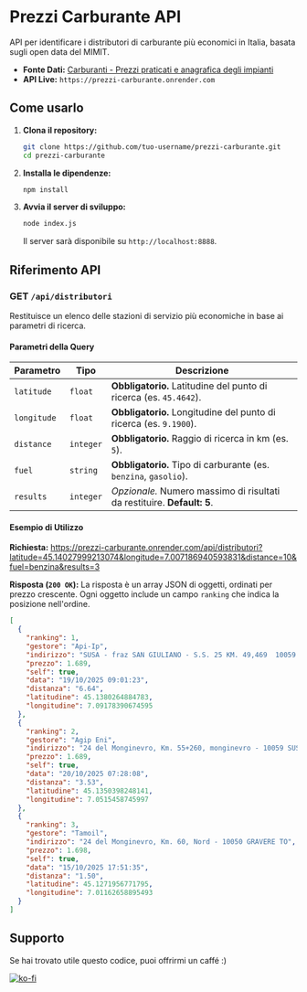 # Prezzi Carburante API

API per identificare i distributori di carburante più economici in Italia, basata sugli open data del MIMIT.

- **Fonte Dati:** [Carburanti - Prezzi praticati e anagrafica degli impianti](https://www.mimit.gov.it/it/open-data/elenco-dataset/carburanti-prezzi-praticati-e-anagrafica-degli-impianti)
- **API Live:** `https://prezzi-carburante.onrender.com`

## Come usarlo

1.  **Clona il repository:**
    ```bash
    git clone https://github.com/tuo-username/prezzi-carburante.git
    cd prezzi-carburante
    ```

2.  **Installa le dipendenze:**
    ```bash
    npm install
    ```

3.  **Avvia il server di sviluppo:**
    ```bash
    node index.js
    ```
    Il server sarà disponibile su `http://localhost:8888`.

## Riferimento API

### GET `/api/distributori`

Restituisce un elenco delle stazioni di servizio più economiche in base ai parametri di ricerca.

#### Parametri della Query

| Parametro   | Tipo      | Descrizione                                                                          |
|-------------|-----------|--------------------------------------------------------------------------------------|
| `latitude`  | `float`   | **Obbligatorio.** Latitudine del punto di ricerca (es. `45.4642`).                     |
| `longitude` | `float`   | **Obbligatorio.** Longitudine del punto di ricerca (es. `9.1900`).                     |
| `distance`  | `integer` | **Obbligatorio.** Raggio di ricerca in km (es. `5`).                                   |
| `fuel`      | `string`  | **Obbligatorio.** Tipo di carburante (es. `benzina`, `gasolio`).                       |
| `results`   | `integer` | *Opzionale.* Numero massimo di risultati da restituire. **Default: 5**.                  |

#### Esempio di Utilizzo

**Richiesta:**
https://prezzi-carburante.onrender.com/api/distributori?latitude=45.14027999213074&longitude=7.007186940593831&distance=10&fuel=benzina&results=3

**Risposta (`200 OK`):**
La risposta è un array JSON di oggetti, ordinati per prezzo crescente. Ogni oggetto include un campo `ranking` che indica la posizione nell'ordine.

```json
[
  {
    "ranking": 1,
    "gestore": "Api-Ip",
    "indirizzo": "SUSA - fraz SAN GIULIANO - S.S. 25 KM. 49,469  10059 SUSA TO",
    "prezzo": 1.689,
    "self": true,
    "data": "19/10/2025 09:01:23",
    "distanza": "6.64",
    "latitudine": 45.1380264884783,
    "longitudine": 7.09178390674595
  },
  {
    "ranking": 2,
    "gestore": "Agip Eni",
    "indirizzo": "24 del Monginevro, Km. 55+260, monginevro - 10059 SUSA TO",
    "prezzo": 1.689,
    "self": true,
    "data": "20/10/2025 07:28:08",
    "distanza": "3.53",
    "latitudine": 45.1350398248141,
    "longitudine": 7.0515458745997
  },
  {
    "ranking": 3,
    "gestore": "Tamoil",
    "indirizzo": "24 del Monginevro, Km. 60, Nord - 10050 GRAVERE TO",
    "prezzo": 1.698,
    "self": true,
    "data": "15/10/2025 17:51:35",
    "distanza": "1.50",
    "latitudine": 45.1271956771795,
    "longitudine": 7.01162658895493
  }
]
```

## Supporto
Se hai trovato utile questo codice, puoi offrirmi un caffé :)

[![ko-fi](https://ko-fi.com/img/githubbutton_sm.svg)](https://ko-fi.com/S6S41L5113)
